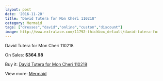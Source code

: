 ```yaml
---
layout: post
date: '2016-11-20'
title: "David Tutera for Mon Cheri 110218"
category: Mermaid
tags: ["dresses","david","online","custom","discount"]
image: http://www.extralace.com/11792-thickbox_default/david-tutera-for-mon-cheri-110218.jpg
---
```

David Tutera for Mon Cheri 110218

On Sales: **$364.98**
<a href="https://www.extralace.com/mermaid/5546-david-tutera-for-mon-cheri-110218.html"><amp-img layout="responsive" width="600" height="600" src="//www.extralace.com/11792-thickbox_default/david-tutera-for-mon-cheri-110218.jpg" alt="David Tutera for Mon Cheri 110218 0" /></a>
<a href="https://www.extralace.com/mermaid/5546-david-tutera-for-mon-cheri-110218.html"><amp-img layout="responsive" width="600" height="600" src="//www.extralace.com/11793-thickbox_default/david-tutera-for-mon-cheri-110218.jpg" alt="David Tutera for Mon Cheri 110218 1" /></a>

Buy it: [David Tutera for Mon Cheri 110218](https://www.extralace.com/mermaid/5546-david-tutera-for-mon-cheri-110218.html "David Tutera for Mon Cheri 110218")

View more: [Mermaid](https://www.extralace.com/5-mermaid "Mermaid")